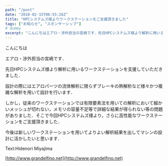 ```yaml
---
path: "/post"
date: "2018-02-15T06:55:26Z"
title: "HPCシステムズ様よりワークステーションをご支援頂きました"
tags: ["お知らせ", "スポンサーシップ"]
# dummy
excerpt: "こんにちはエアロ・渉外担当の宮嶋です．先日HPCシステムズ様より解析に用いるワークステーションを支援していただきました．設計の際にはエアロパーツの流体解析に限らずブレーキの熱解析など様々かつ複雑な解..."
---
```


[](15-1.jpg)こんにちは

エアロ・渉外担当の宮嶋です．

先日HPCシステムズ様より解析に用いるワークステーションを支援していただきました．

設計の際にはエアロパーツの流体解析に限らずブレーキの熱解析など様々かつ複雑な解析を用いて設計を行います．

しかし，従来のワークステーションでは有限要素法を用いての解析において細かいメッシュが切れない，メモリの容量不足等で詳細な結果が得られない等の問題がありました．そこで今回HPCシステムズ様より，さらに高性能なワークステーションをご支援頂きました．

今後は新しいワークステーションを用いてよりよい解析結果を出してマシンの設計に活かしたいと思います．

Text:Hidenori Miyajima

[http://www.grandelfino.net](http://www.grandelfino.net)